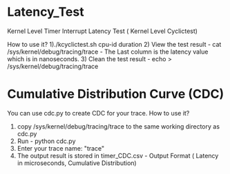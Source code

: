 # Latency_Test
Kernel Level Timer Interrupt Latency Test ( Kernel Level Cyclictest)

How to use it?
1)./kcyclictest.sh cpu-id duration
2) View the test result - cat /sys/kernel/debug/tracing/trace - The Last column is the latency value which is in nanoseconds.
3) Clean the test result - echo > /sys/kernel/debug/tracing/trace

# Cumulative Distribution Curve (CDC)

You can use cdc.py to create CDC for your trace.
How to use it?
1) copy /sys/kernel/debug/tracing/trace to the same working directory as cdc.py
2) Run - python cdc.py 
3) Enter your trace name: "trace"  
4) The output result is stored in timer_CDC.csv - Output Format ( Latency in microseconds, Cumulative Distribution) 
